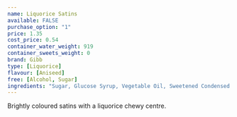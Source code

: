 ```yaml
---
name: Liquorice Satins
available: FALSE
purchase_option: "1"
price: 1.35
cost_price: 0.54
container_water_weight: 919
container_sweets_weight: 0
brand: Gibb
type: [Liquorice]
flavour: [Aniseed]
free: [Alcohol, Sugar]
ingredients: "Sugar, Glucose Syrup, Vegetable Oil, Sweetened Condensed Milk, Butter, Soya Lecithin, Flavouring, E102, E122, E129, E142, E153"
---
```

Brightly coloured satins with a liquorice chewy centre.